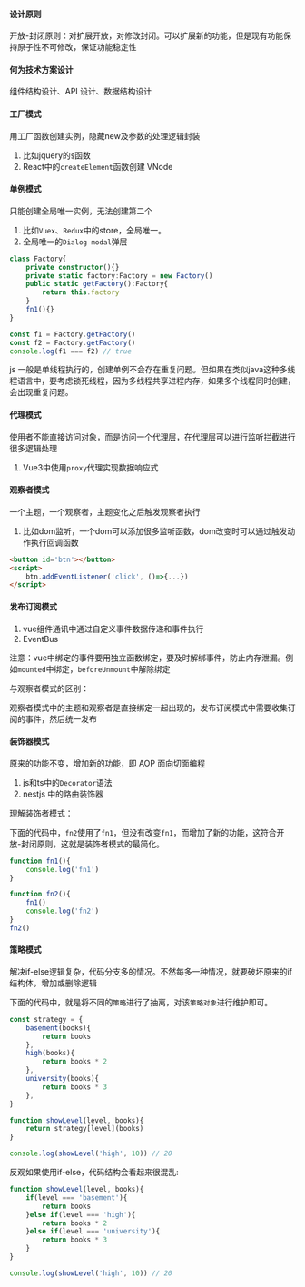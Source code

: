 
#### 设计原则

开放-封闭原则：对扩展开放，对修改封闭。可以扩展新的功能，但是现有功能保持原子性不可修改，保证功能稳定性

#### 何为技术方案设计

组件结构设计、API 设计、数据结构设计

#### 工厂模式

用工厂函数创建实例，隐藏new及参数的处理逻辑封装

1. 比如jquery的`$`函数
2. React中的`createElement`函数创建 VNode

#### 单例模式

只能创建全局唯一实例，无法创建第二个

1. 比如`Vuex`、`Redux`中的store，全局唯一。
2. 全局唯一的`Dialog modal`弹层

```typescript
class Factory{
    private constructor(){}
    private static factory:Factory = new Factory() 
    public static getFactory():Factory{
        return this.factory
    }
    fn1(){}
}

const f1 = Factory.getFactory()
const f2 = Factory.getFactory()
console.log(f1 === f2) // true
```

js 一般是单线程执行的，创建单例不会存在重复问题。但如果在类似java这种多线程语言中，要考虑锁死线程，因为多线程共享进程内存，如果多个线程同时创建，会出现重复问题。

#### 代理模式

使用者不能直接访问对象，而是访问一个代理层，在代理层可以进行监听拦截进行很多逻辑处理

1. Vue3中使用`proxy`代理实现数据响应式

#### 观察者模式

一个主题，一个观察者，主题变化之后触发观察者执行

1. 比如dom监听，一个dom可以添加很多监听函数，dom改变时可以通过触发动作执行回调函数

```html
<button id='btn'></button>
<script>
    btn.addEventListener('click', ()=>{...})
</script>
```

#### 发布订阅模式

1. vue组件通讯中通过自定义事件数据传递和事件执行
2. EventBus

注意：vue中绑定的事件要用独立函数绑定，要及时解绑事件，防止内存泄漏。例如`mounted`中绑定，`beforeUnmount`中解除绑定

与观察者模式的区别：

观察者模式中的主题和观察者是直接绑定一起出现的，发布订阅模式中需要收集订阅的事件，然后统一发布

#### 装饰器模式

原来的功能不变，增加新的功能，即 AOP 面向切面编程

1. js和ts中的`Decorator`语法
2. nestjs 中的路由装饰器

理解装饰者模式：

下面的代码中，`fn2`使用了`fn1`，但没有改变`fn1`，而增加了新的功能，这符合开放-封闭原则，这就是装饰者模式的最简化。

```javascript
function fn1(){
    console.log('fn1')
}

function fn2(){
    fn1()
    console.log('fn2')
}
fn2()
```

#### 策略模式

解决if-else逻辑复杂，代码分支多的情况。不然每多一种情况，就要破坏原来的if结构体，增加或删除逻辑

下面的代码中，就是将不同的`策略`进行了抽离，对该`策略对象`进行维护即可。

```javascript
const strategy = {
    basement(books){
        return books
    },
    high(books){
        return books * 2
    },
    university(books){
        return books * 3
    },
} 

function showLevel(level, books){
    return strategy[level](books)
}

console.log(showLevel('high', 10)) // 20
```

反观如果使用if-else，代码结构会看起来很混乱:

```javascript
function showLevel(level, books){
    if(level === 'basement'){
        return books
    }else if(level === 'high'){
        return books * 2
    }else if(level === 'university'){
        return books * 3
    }
}

console.log(showLevel('high', 10)) // 20
```







